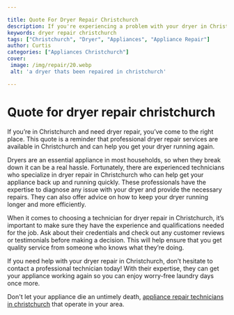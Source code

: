 ```yaml
---

title: Quote For Dryer Repair Christchurch
description: If you're experiencing a problem with your dryer in Christchurch, this post will show you how professional repair services can help get it running again; read on to find out more.
keywords: dryer repair christchurch
tags: ["Christchurch", "Dryer", "Appliances", "Appliance Repair"]
author: Curtis
categories: ["Appliances Christchurch"]
cover: 
 image: /img/repair/20.webp
 alt: 'a dryer thats been repaired in christchurch'

---
```


# Quote for dryer repair christchurch

If you’re in Christchurch and need dryer repair, you’ve come to the right place. This quote is a reminder that professional dryer repair services are available in Christchurch and can help you get your dryer running again.

Dryers are an essential appliance in most households, so when they break down it can be a real hassle. Fortunately, there are experienced technicians who specialize in dryer repair in Christchurch who can help get your appliance back up and running quickly. These professionals have the expertise to diagnose any issue with your dryer and provide the necessary repairs. They can also offer advice on how to keep your dryer running longer and more efficiently.

When it comes to choosing a technician for dryer repair in Christchurch, it’s important to make sure they have the experience and qualifications needed for the job. Ask about their credentials and check out any customer reviews or testimonials before making a decision. This will help ensure that you get quality service from someone who knows what they’re doing.

If you need help with your dryer repair in Christchurch, don’t hesitate to contact a professional technician today! With their expertise, they can get your appliance working again so you can enjoy worry-free laundry days once more.

Don't let your appliance die an untimely death, <a href="/pages/appliance-repair-technicians/new-zealand/christchurch/">appliance repair technicians in christchurch</a> that operate in your area.